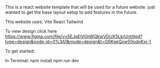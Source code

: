 This is a react website template that will be used for a future website.
just wanted to get the base layout setup to add features in the future.

This website uses:
Vite
React
Tailwind

To view design click here
https://www.figma.com/file/vySEJqElVGhWQkwVDUX5Lk/Untitled?type=design&node-id=0%3A1&mode=design&t=GRKgeQxw50odnKxj-1

To get started:

In Terminal:
npm install
npm run dev

